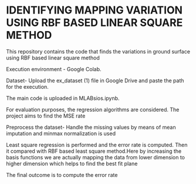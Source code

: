 # IDENTIFYING MAPPING VARIATION USING RBF BASED LINEAR SQUARE METHOD

This repository contains the code that finds the variations in ground surface using RBF based linear square method

Execution environment - Google Colab.

Dataset- Upload the ex_dataset (1) file in Google Drive and paste the path for the execution.

The main code is uploaded in MLABsios.ipynb.

For evaluation purposes, the regression algorithms are considered. The project aims to find the MSE rate 

 Preprocess the dataset- Handle the missing values by means of mean imputation and minmax normalization is used

Least square regression is performed and the error rate is computed. Then it compared with RBF based least square method.Here by increasing the basis functions we are actually mapping the data from lower dimension to higher dimension which helps to find the best fit plane 

The final outcome is to compute the error rate


